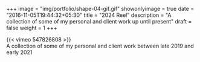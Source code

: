 +++
image = "img/portfolio/shape-04-gif.gif"
showonlyimage = true
date = "2016-11-05T19:44:32+05:30"
title = "2024 Reel"
description = "A collection of some of my personal and client work up until present"
draft = false
weight = 1
+++

{{< vimeo 547826808 >}}  
A collection of some of my personal and client work between late 2019 and early 2021